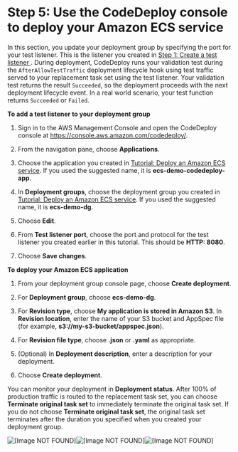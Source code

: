 # Step 5: Use the CodeDeploy console to deploy your Amazon ECS service<a name="tutorial-ecs-with-hooks-deployment"></a>

 In this section, you update your deployment group by specifying the port for your test listener\. This is the listener you created in [ Step 1: Create a test listener ](tutorial-ecs-with-hooks-create-second-listener.md)\. During deployment, CodeDeploy runs your validation test during the `AfterAllowTestTraffic` deployment lifecycle hook using test traffic served to your replacement task set using the test listener\. Your validation test returns the result `Succeeded`, so the deployment proceeds with the next deployment lifecycle event\. In a real world scenario, your test function returns `Succeeded` or `Failed`\. 

**To add a test listener to your deployment group**

1. Sign in to the AWS Management Console and open the CodeDeploy console at [https://console\.aws\.amazon\.com/codedeploy/](https://console.aws.amazon.com/codedeploy/)\.

1. From the navigation pane, choose **Applications**\. 

1. Choose the application you created in [Tutorial: Deploy an Amazon ECS service](tutorial-ecs-deployment.md)\. If you used the suggested name, it is **ecs\-demo\-codedeploy\-app**\.

1. In **Deployment groups**, choose the deployment group you created in [Tutorial: Deploy an Amazon ECS service](tutorial-ecs-deployment.md)\. If you used the suggested name, it is **ecs\-demo\-dg**\.

1.  Choose **Edit**\. 

1. From **Test listener port**, choose the port and protocol for the test listener you created earlier in this tutorial\. This should be **HTTP: 8080**\. 

1.  Choose **Save changes**\. 

**To deploy your Amazon ECS application**

1. From your deployment group console page, choose **Create deployment**\.

1.  For **Deployment group**, choose **ecs\-demo\-dg**\. 

1.  For **Revision type**, choose **My application is stored in Amazon S3**\. In **Revision location**, enter the name of your S3 bucket and AppSpec file \(for example, **s3://my\-s3\-bucket/appspec\.json**\)\. 

1.  For **Revision file type**, choose **\.json** or **\.yaml** as appropriate\. 

1.  \(Optional\) In **Deployment description**, enter a description for your deployment\. 

1. Choose **Create deployment**\.

 You can monitor your deployment in **Deployment status**\. After 100% of production traffic is routed to the replacement task set, you can choose **Terminate original task set** to immediately terminate the original task set\. If you do not choose **Terminate original task set**, the original task set terminates after the duration you specified when you created your deployment group\. 

![\[Image NOT FOUND\]](http://docs.aws.amazon.com/codedeploy/latest/userguide/images/ecs-tutorial-deployment-status-with-test-listener.png)![\[Image NOT FOUND\]](http://docs.aws.amazon.com/codedeploy/latest/userguide/)![\[Image NOT FOUND\]](http://docs.aws.amazon.com/codedeploy/latest/userguide/)